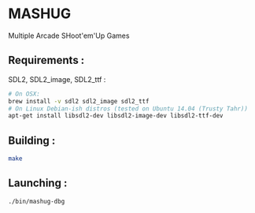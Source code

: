 MASHUG
======
Multiple Arcade SHoot'em'Up Games

Requirements :
--------------
SDL2, SDL2_image, SDL2_ttf :

```bash
# On OSX:
brew install -v sdl2 sdl2_image sdl2_ttf
# On Linux Debian-ish distros (tested on Ubuntu 14.04 (Trusty Tahr))
apt-get install libsdl2-dev libsdl2-image-dev libsdl2-ttf-dev
```

Building :
----------
```bash
make
```

Launching :
-----------
```bash
./bin/mashug-dbg
```
